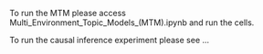 To run the MTM please access Multi_Environment_Topic_Models_(MTM).ipynb and run the cells. 

To run the causal inference experiment please see ...
